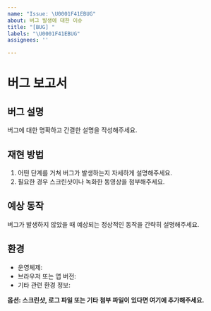 ```yaml
---
name: "Issue: \U0001F41EBUG"
about: 버그 발생에 대한 이슈
title: "[BUG] "
labels: "\U0001F41EBUG"
assignees: ''

---
```


# 버그 보고서

## 버그 설명

버그에 대한 명확하고 간결한 설명을 작성해주세요.


## 재현 방법

1. 어떤 단계를 거쳐 버그가 발생하는지 자세하게 설명해주세요.
2. 필요한 경우 스크린샷이나 녹화한 동영상을 첨부해주세요.


## 예상 동작

버그가 발생하지 않았을 때 예상되는 정상적인 동작을 간략히 설명해주세요.


## 환경

- 운영체제:
- 브라우저 또는 앱 버전:
- 기타 관련 환경 정보:


**옵션: 스크린샷, 로그 파일 또는 기타 첨부 파일이 있다면 여기에 추가해주세요.**

